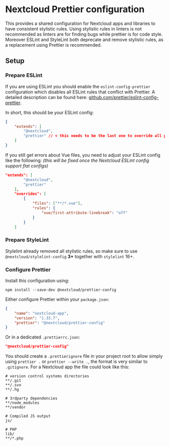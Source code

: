 # Nextcloud Prettier configuration

This provides a shared configuration for Nextcloud apps and libraries to have consistent stylistic rules.
Using stylistic rules in linters is not recommended as linters are for finding bugs while prettier is for code style.
Moreover ESLint and StyleLint both deprecate and remove stylistic rules, as a replacement using Prettier is recommended.

## Setup

### Prepare ESLint

If you are using ESLint you should enable the `eslint-config-prettier` configuration which disables all ESLint rules that conflict with Prettier.
A detailed description can be found here: [github.com/prettier/eslint-config-prettier](https://github.com/prettier/eslint-config-prettier?tab=readme-ov-file#installation).

In short, this should be your ESLint config:

```json
{
	"extends": [
		"@nextcloud",
		"prettier" // < this needs to be the last one to override all previous
	]
}
```

If you still get errors about Vue files, you need to adjust your ESLint config like the following:
_(this will be fixed once the Nextcloud ESLint config support flat configs)_

```json
"extends": [
		"@nextcloud",
		"prettier"
	],
	"overrides": [
		{
			"files": ["**/*.vue"],
			"rules": {
				"vue/first-attribute-linebreak": "off"
			}
		}
	]
```

### Prepare StyleLint

Stylelint already removed all stylistic rules, so make sure to use `@nextcloud/stylelint-config` **3+** together with `stylelint` 16+.

### Configure Prettier

Install this configuration using:

```shell
npm install --save-dev @nextcloud/prettier-config
```

Either configure Prettier within your `package.json`:

```json
{
	"name": "nextcloud-app",
	"version": "1.33.7",
	"prettier": "@nextcloud/prettier-config"
}
```

Or in a dedicated `.prettierrc.json`:

```json
"@nextcloud/prettier-config"
```

You should create a `.prettierignore` file in your project root to allow simply using `prettier .` or `prettier --write .`, the format is very similar to `.gitignore`. For a Nextcloud app the file could look like this:

```shell
# version control systems directories
**/.git
**/.svn
**/.hg

# 3rdparty dependencies
**/node_modules
**/vendor

# Compiled JS output
js/

# PHP
lib/
**/*.php
```

<!--
  SPDX-FileCopyrightText: 2024 Nextcloud contributors
  SPDX-License-Identifier: CC0-1.0
-->
